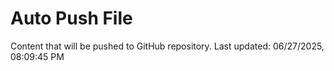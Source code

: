 # Auto Push File

Content that will be pushed to GitHub repository.
Last updated: 06/27/2025, 08:09:45 PM